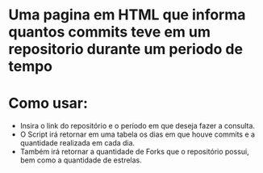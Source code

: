 # Uma pagina em HTML que informa quantos commits teve em um repositorio durante um periodo de tempo

# Como usar:
- Insira o link do repositório e o período em que deseja fazer a consulta.
- O Script irá retornar em uma tabela os dias em que houve commits e a quantidade realizada em cada dia.
- Também irá retornar a quantidade de Forks que o repositório possui, bem como a quantidade de estrelas.